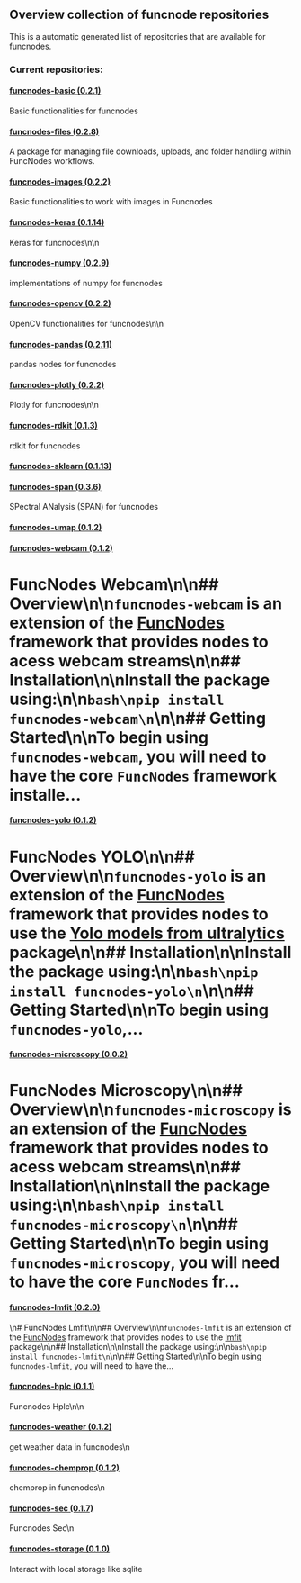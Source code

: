 ## Overview collection of funcnode repositories

This is a automatic generated list of repositories that are available for funcnodes.

### Current repositories:


#### [funcnodes-basic (0.2.1)](https://github.com/Linkdlab/funcnodes_basic)

Basic functionalities for funcnodes


#### [funcnodes-files (0.2.8)](https://github.com/Linkdlab/funcnodes_files)

A package for managing file downloads, uploads, and folder handling within FuncNodes workflows.


#### [funcnodes-images (0.2.2)](https://github.com/Linkdlab/funcnodes_images)

Basic functionalities to work with images in Funcnodes


#### [funcnodes-keras (0.1.14)]()

Keras for funcnodes\n\n


#### [funcnodes-numpy (0.2.9)](https://github.com/Linkdlab/funcnodes_numpy)

implementations of numpy for funcnodes


#### [funcnodes-opencv (0.2.2)](https://github.com/Linkdlab/funcnodes_opencv)

OpenCV functionalities for funcnodes\n\n


#### [funcnodes-pandas (0.2.11)](https://github.com/Linkdlab/funcnodes_pandas)

pandas nodes for funcnodes


#### [funcnodes-plotly (0.2.2)](https://github.com/Linkdlab/funcnodes_plotly)

Plotly for funcnodes\n\n


#### [funcnodes-rdkit (0.1.3)]()

rdkit for funcnodes


#### [funcnodes-sklearn (0.1.13)](https://linkdlab.de/)




#### [funcnodes-span (0.3.6)](https://github.com/Linkdlab/funcnodes_span)

SPectral ANalysis (SPAN) for funcnodes


#### [funcnodes-umap (0.1.2)]()




#### [funcnodes-webcam (0.1.2)](https://github.com/Linkdlab/funcnodes_webcam)

# FuncNodes Webcam\n\n## Overview\n\n`funcnodes-webcam` is an extension of the [FuncNodes](https://github.com/linkdlab/funcnodes) framework that provides nodes to acess webcam streams\n\n## Installation\n\nInstall the package using:\n\n```bash\npip install funcnodes-webcam\n```\n\n## Getting Started\n\nTo begin using `funcnodes-webcam`, you will need to have the core `FuncNodes` framework installe...


#### [funcnodes-yolo (0.1.2)]()

# FuncNodes YOLO\n\n## Overview\n\n`funcnodes-yolo` is an extension of the [FuncNodes](https://github.com/linkdlab/funcnodes) framework that provides nodes to use the [Yolo models from ultralytics](https://github.com/ultralytics/ultralytics) package\n\n## Installation\n\nInstall the package using:\n\n```bash\npip install funcnodes-yolo\n```\n\n## Getting Started\n\nTo begin using `funcnodes-yolo`,...


#### [funcnodes-microscopy (0.0.2)](https://github.com/linkdlab/funcnodes_microscopy)

# FuncNodes Microscopy\n\n## Overview\n\n`funcnodes-microscopy` is an extension of the [FuncNodes](https://github.com/linkdlab/funcnodes) framework that provides nodes to acess webcam streams\n\n## Installation\n\nInstall the package using:\n\n```bash\npip install funcnodes-microscopy\n```\n\n## Getting Started\n\nTo begin using `funcnodes-microscopy`, you will need to have the core `FuncNodes` fr...


#### [funcnodes-lmfit (0.2.0)](https://github.com/Linkdlab/funcnodes_lmfit)

\n# FuncNodes Lmfit\n\n## Overview\n\n`funcnodes-lmfit` is an extension of the [FuncNodes](https://github.com/linkdlab/funcnodes) framework that provides nodes to use the [lmfit](https://lmfit.github.io/lmfit-py/) package\n\n## Installation\n\nInstall the package using:\n\n```bash\npip install funcnodes-lmfit\n```\n\n## Getting Started\n\nTo begin using `funcnodes-lmfit`, you will need to have the...


#### [funcnodes-hplc (0.1.1)](https://github.com/Linkdlab/funcnodes_hplc)

Funcnodes Hplc\n\n


#### [funcnodes-weather (0.1.2)]()

get weather data in funcnodes\n


#### [funcnodes-chemprop (0.1.2)]()

chemprop in funcnodes\n


#### [funcnodes-sec (0.1.7)](https://github.com/Linkdlab/funcnodes_sec)

Funcnodes Sec\n


#### [funcnodes-storage (0.1.0)]()

Interact with local storage like sqlite


